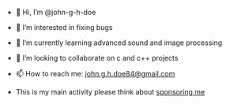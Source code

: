 - 👋 Hi, I’m @john-g-h-doe
- 👀 I’m interested in fixing bugs
- 🌱 I’m currently learning advanced sound and image processing
- 💞️ I’m looking to collaborate on c and c++ projects
- 📫 How to reach me: john.g.h.doe84@gmail.com

- This is my main activity please think about <a href="https://paypal.me/ano730r/eur10" target="blank">sponsoring me</a>

<!---
john-g-h-doe/john-g-h-doe is a ✨ special ✨ repository because its `README.md` (this file) appears on your GitHub profile.
You can click the Preview link to take a look at your changes.
--->
